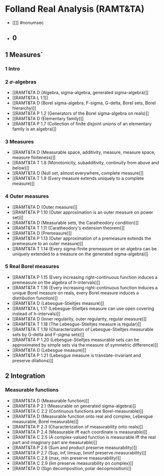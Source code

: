 # Folland Real Analysis (RAMT&TA)
- [[]] #nonumsec 
- ## 0
## 1 Measures`
### 1 Intro
### 2 $\sigma$-algebras
- [[RAMT&TA D (Algebra, sigma-algebra, generated sigma-algebra)]]
- [[RAMT&TA L 1.1]]
- [[RAMT&TA D (Borel sigma-algebra, F-sigma, G-delta, Borel sets, Borel hierarchy)]]
- [[RAMT&TA P 1.2 (Generators of the Borel sigma-algebra on reals)]]
- [[RAMT&TA D (Elementary family)]]
- [[RAMT&TA P 1.7 (Collection of finite disjoint unions of an elementary family is an algebra)]]
### 3 Measures
- [[RAMT&TA D (Measurable space, additivity, measure, measure space, measure finiteness)]]
- [[RAMT&TA T 1.8 (Monotonicity, subadditivity, continuity from above and below)]]
- [[RAMT&TA D (Null set, almost everywhere, complete measure)]]
- [[RAMT&TA T 1.9 (Every measure extends uniquely to a complete measure)]]
### 4 Outer measures
- [[RAMT&TA D (Outer measure)]]
- [[RAMT&TA P 1.10 (Outer approximation is an outer measure on power set)]]
- [[RAMT&TA D (Measurable sets, the Caratheodory condition)]]
- [[RAMT&TA T 1.11 (Caratheodory's extension theorem)]]
- [[RAMT&TA D (Premeasure)]]
- [[RAMT&TA P 1.13 (Outer approximation of a premeasure extends the premeasure to an outer measure)]]
- [[RAMT&TA T 1.14 (Every sigma-finite premeasure on an algebra can be uniquely extended to a measure on the generated sigma-algebra)]]
### 5 Real Borel measures
- [[RAMT&TA P 1.15 (Every increasing right-continuous function induces a premeasure on the algebra of h-intervals)]]
- [[RAMT&TA T 1.16 (Every increasing right-continuous function induces a unique Borel measure on reals, every Borel measure induces a distribution function)]]
- [[RAMT&TA D (Lebesgue-Stieltjes measure)]]
- [[RAMT&TA L 1.17 (Lebesgue-Stieltjes measure can use open covering instead of h-intervals)]]
- [[RAMT&TA D (Inner regularity, outer regularity, regular measure)]]
- [[RAMT&TA T 1.18 (The Lebesgue-Stieltjes measure is regular)]]
- [[RAMT&TA T 1.19 (Characterization of Lebesgue-Stieltjes measurable sets by G-delta and F-sigma sets)]]
- [[RAMT&TA P 1.20 (Lebesgue-Stieltjes measurable sets can be approximated by simple sets via the measure of symmetric difference)]]
- [[RAMT&TA D (Lebesgue measure)]]
- [[RAMT&TA P 1.21 (Lebesgue measure is translate-invariant and preserve dilations)]]
## 2 Integration
### Measurable functions
- [[RAMT&TA D (Measurable function)]]
- [[RAMT&TA P 2.1 (Measurable on generated sigma-algebra)]]
- [[RAMT&TA C 2.2 (Continuous functions are Borel-measurable)]]
- [[RAMT&TA D (Measurable function onto real and complex, Lebesgue measurable, Borel measurable)]]
- [[RAMT&TA P 2.3 (Characterization of measurability onto reals)]]
- [[RAMT&TA P 2.4 (Measurable iff each coordinate is measurable)]]
- [[RAMT&TA C 2.5 (A complex-valued function is measurable iff the real part and imaginary part are measurable)]]
- [[RAMT&TA P 2.6 (Sum and product preserve measurability)]]
- [[RAMT&TA P 2.7 (Sup, inf, limsup, liminf preserve measurability)]]
- [[RAMT&TA C 2.8 (max, min preserve measurability)]]
- [[RAMT&TA C 2.9 (lim preserve measurability on complex)]]
- [[RAMT&TA D (Sign decomposition, polar decopmosition)]]
